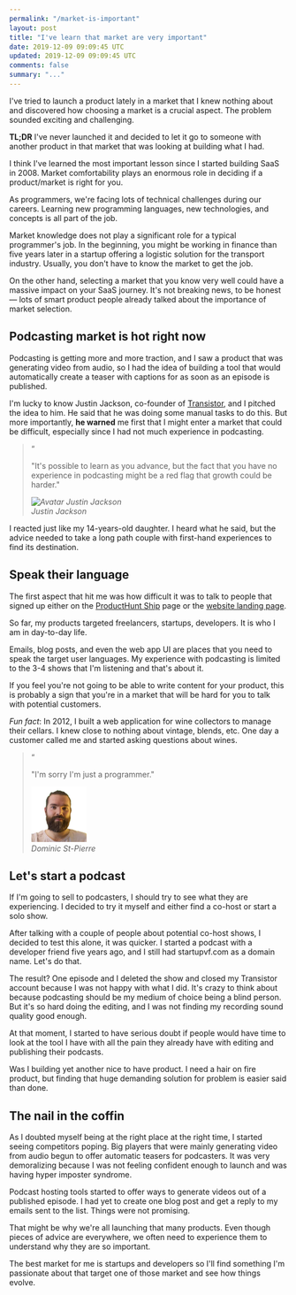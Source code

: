 ```yaml
---
permalink: "/market-is-important"
layout: post
title: "I've learn that market are very important"
date: 2019-12-09 09:09:45 UTC
updated: 2019-12-09 09:09:45 UTC
comments: false
summary: "..."
---
```


I've tried to launch a product lately in a market that I knew nothing about and 
discovered how choosing a market is a crucial aspect. The problem sounded 
exciting and challenging.

**TL;DR** I've never launched it and decided to let it go to someone with 
another product in that market that was looking at building what I had.

I think I've learned the most important lesson since I started building SaaS 
in 2008. Market comfortability plays an enormous role in deciding if a 
product/market is right for you.

As programmers, we're facing lots of technical challenges during our careers. 
Learning new programming languages, new technologies, and concepts is all part 
of the job.

Market knowledge does not play a significant role for a typical programmer's job. 
In the beginning, you might be working in finance than five years later in a 
startup offering a logistic solution for the transport industry. Usually, you 
don't have to know the market to get the job.

On the other hand, selecting a market that you know very well could have a 
massive impact on your SaaS journey. It's not breaking news, to be honest — 
lots of smart product people already talked about the importance of market 
selection.

## Podcasting market is hot right now

Podcasting is getting more and more traction, and I saw a product that was 
generating video from audio, so I had the idea of building a tool that would 
automatically create a teaser with captions for as soon as an episode is published.

I'm lucky to know Justin Jackson, co-founder of [Transistor](https://transistor.fm), 
and I pitched the idea to him. He said that he was doing some manual tasks to 
do this. But more importantly, **he warned** me first that I might enter a market 
that could be difficult, especially since I had not much experience in podcasting.

<blockquote class="p-4 bg-neutral-100 text-gray-600 border-l-4 border-gray-500 italic quote relative text-xl">
	<div class="stylistic-quote-mark" aria-hidden="true">
		&ldquo;
	</div>
	<p class="mb-4">
		"It's possible to learn as you advance, but the fact that you have no 
		experience in podcasting might be a red flag that growth could be harder."
	</p>
	<cite class="flex items-center">
		<img alt="Avatar Justin Jackson" class="mr-4 w-12 bg-neutral-500 rounded-full" src="https://pbs.twimg.com/profile_images/932726689485828097/n86GsuLG_400x400.jpg" />
		<div className="flex flex-col items-start">
			<span class="mb-1 text-sm font-bold italic">
				Justin Jackson
			</span>
		</div>
	</cite>
</blockquote>

I reacted just like my 14-years-old daughter. I heard what he said, but the 
advice needed to take a long path couple with first-hand experiences to find its destination.

## Speak their language

The first aspect that hit me was how difficult it was to talk to people that 
signed up either on the [ProductHunt Ship](https://producthunt.com/upcoming/vivid)
page or the [website landing page](https://vivid.fm).

So far, my products targeted freelancers, startups, developers. It is who I am 
in day-to-day life. 

Emails, blog posts, and even the web app UI are places that you need to speak 
the target user languages. My experience with podcasting is limited to the 3-4 
shows that I'm listening and that's about it.

If you feel you're not going to be able to write content for your product, this 
is probably a sign that you're in a market that will be hard for you to talk 
with potential customers.

*Fun fact*: In 2012, I built a web application for wine collectors to manage 
their cellars. I knew close to nothing about vintage, blends, etc. One day a 
customer called me and started asking questions about wines.

<blockquote class="p-4 bg-neutral-100 text-gray-600 border-l-4 border-gray-500 italic quote relative text-xl">
	<div class="stylistic-quote-mark" aria-hidden="true">
		&ldquo;
	</div>
	<p class="mb-4">
		"I'm sorry I'm just a programmer."
	</p>
	<cite class="flex items-center">
		<img alt="Avatar Dominic St-Pierre" class="mr-4 w-12 bg-neutral-500 rounded-full" src="/assets/img/me.png" />
		<div className="flex flex-col items-start">
			<span class="mb-1 text-sm font-bold italic">
				Dominic St-Pierre
			</span>
		</div>
	</cite>
</blockquote>

## Let's start a podcast

If I'm going to sell to podcasters, I should try to see what they are experiencing. 
I decided to try it myself and either find a co-host or start a solo show.

After talking with a couple of people about potential co-host shows, I decided 
to test this alone, it was quicker. I started a podcast with a developer friend 
five years ago, and I still had startupvf.com as a domain name. Let's do that.

The result? One episode and I deleted the show and closed my Transistor account 
because I was not happy with what I did. It's crazy to think about because 
podcasting should be my medium of choice being a blind person. But it's so hard 
doing the editing, and I was not finding my recording sound quality good enough.

At that moment, I started to have serious doubt if people would have time to 
look at the tool I have with all the pain they already have with editing and 
publishing their podcasts.

Was I building yet another nice to have product. I need a hair on fire product, 
but finding that huge demanding solution for problem is easier said than done.

## The nail in the coffin

As I doubted myself being at the right place at the right time, I started 
seeing competitors poping. Big players that were mainly generating video from 
audio begun to offer automatic teasers for podcasters. It was very demoralizing 
because I was not feeling confident enough to launch and was having hyper 
imposter syndrome.

Podcast hosting tools started to offer ways to generate videos out of a 
published episode. I had yet to create one blog post and get a reply to my 
emails sent to the list. Things were not promising.

That might be why we're all launching that many products. Even though pieces of 
advice are everywhere, we often need to experience them to understand why they 
are so important.

The best market for me is startups and developers so I'll find something I'm 
passionate about that target one of those market and see how things evolve.